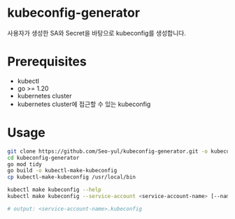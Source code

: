 # kubeconfig-generator
사용자가 생성한 SA와 Secret을 바탕으로 kubeconfig를 생성합니다.

# Prerequisites
- kubectl
- go >= 1.20
- kubernetes cluster
- kubernetes cluster에 접근할 수 있는 kubeconfig

# Usage
```bash
git clone https://github.com/Seo-yul/kubeconfig-generator.git -o kubeconfig-generator
cd kubeconfig-generator
go mod tidy
go build -o kubectl-make-kubeconfig
cp kubectl-make-kubeconfig /usr/local/bin

kubectl make kubeconfig --help
kubectl make kubeconfig --service-account <service-account-name> [--namespace <namespace>]

# output: <service-account-name>.kubeconfig
```